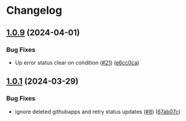 # Changelog

## [1.0.9](https://github.com/samirtahir91/github-app-operator/compare/v1.0.8...v1.0.9) (2024-04-01)


### Bug Fixes

* Up error status clear on condition ([#21](https://github.com/samirtahir91/github-app-operator/issues/21)) ([e6cc0ca](https://github.com/samirtahir91/github-app-operator/commit/e6cc0ca889193b102280b6f9478fa8d6af8be871))

## [1.0.1](https://github.com/samirtahir91/github-app-operator/compare/v1.0.0...v1.0.1) (2024-03-29)


### Bug Fixes

* ignore deleted githubapps and retry status updates ([#8](https://github.com/samirtahir91/github-app-operator/issues/8)) ([67ab07c](https://github.com/samirtahir91/github-app-operator/commit/67ab07c4ce48e3acd19847cce995d07d436bb45e))
